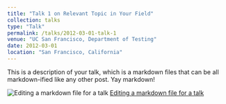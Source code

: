 ```yaml
---
title: "Talk 1 on Relevant Topic in Your Field"
collection: talks
type: "Talk"
permalink: /talks/2012-03-01-talk-1
venue: "UC San Francisco, Department of Testing"
date: 2012-03-01
location: "San Francisco, California"
---
```


This is a description of your talk, which is a markdown files that can be all markdown-ified like any other post. Yay markdown!

![Editing a markdown file for a talk](/images/trips/20221024_eanam8_group.JPG)
[Editing a markdown file for a talk](/images/trips/20221024_eanam8_group.JPG)
